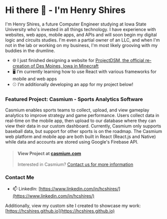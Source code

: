 # Hi there 👋 - I'm Henry Shires

I'm Henry Shires, a future Computer Engineer studying at Iowa State University who's invested in all things technology. I have experience with websites, web apps, mobile apps, and APIs and will soon begin my digital logic and circuits studies. I'm even a partial owner of an LLC, and when I'm not in the lab or working on my business, I'm most likely grooving with my buddies in the drumline.

- 🌐 I just finished designing a website for [ProjectDSM, the official re-creation of Des Moines, Iowa in Minecraft](https://projectdsm.org)
- 🖥️ I’m currently learning how to use React with various frameworks for mobile and web apps
- :baseball: I'm additionally developing an app for my project below!

### Featured Project: Casmium - Sports Analytics Software

Casmium enables sports teams to collect, upload, and view gameplay analytics to improve strategy and game performance. Users collect data in real-time on the mobile app, then upload to our database where they can view their data in our custom dashboard. Currently, Casmium only supports baseball data, but support for other sports is on the roadmap. The Casmium web platform and mobile app are both built in React (React.js and Native) while data and accounts are stored using Google's Firebase API.

>#### View Project at [casmium.com](https://casmium.com)
>Interested in Casmium? [Contact us for more information](mailto:support@casmium.com)

### Contact Me
- 📫 LinkedIn: [https://www.linkedin.com/in/hcshires/](https://www.linkedin.com/in/hcshires/)

Additionally, view my custom site I created to showcase my work: [https://hcshires.github.io](https://hcshires.github.io)
